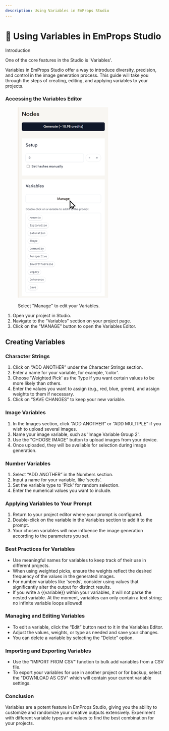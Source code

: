 ```yaml
---
description: Using Variables in EmProps Studio
---
```


# 📄 Using Variables in EmProps Studio

Introduction

One of the core features in the Studio is 'Variables'.

Variables in EmProps Studio offer a way to introduce diversity, precision, and control in the image generation process. This guide will take you through the steps of creating, editing, and applying variables to your projects.

### Accessing the Variables Editor <a href="#h_eadc84c78d" id="h_eadc84c78d"></a>

<figure><img src="../../.gitbook/assets/image (4).png" alt="" width="286"><figcaption><p>Select "Manage" to edit your Variables.</p></figcaption></figure>

1. Open your project in Studio.
2. Navigate to the “Variables” section on your project page.
3. Click on the “MANAGE” button to open the Variables Editor.

## Creating Variables <a href="#h_32c7242767" id="h_32c7242767"></a>

### Character Strings <a href="#h_efcef9ec41" id="h_efcef9ec41"></a>

1. Click on “ADD ANOTHER” under the Character Strings section.
2. Enter a name for your variable, for example, ‘color’.
3. Choose 'Weighted Pick' as the Type if you want certain values to be more likely than others.
4. Enter the values you want to assign (e.g., red, blue, green), and assign weights to them if necessary.
5. Click on “SAVE CHANGES” to keep your new variable.

### Image Variables <a href="#h_1849c8a266" id="h_1849c8a266"></a>

1. In the Images section, click “ADD ANOTHER” or “ADD MULTIPLE” if you wish to upload several images.
2. Name your image variable, such as 'Image Variable Group 2'.
3. Use the "CHOOSE IMAGE" button to upload images from your device.
4. Once uploaded, they will be available for selection during image generation.

### Number Variables <a href="#h_e0e781ad70" id="h_e0e781ad70"></a>

1. Select “ADD ANOTHER” in the Numbers section.
2. Input a name for your variable, like ‘seeds’.
3. Set the variable type to 'Pick' for random selection.
4. Enter the numerical values you want to include.

### Applying Variables to Your Prompt <a href="#h_a873140a6d" id="h_a873140a6d"></a>

1. Return to your project editor where your prompt is configured.
2. Double-click on the variable in the Variables section to add it to the prompt.
3. Your chosen variables will now influence the image generation according to the parameters you set.

### Best Practices for Variables <a href="#h_9f7352ec96" id="h_9f7352ec96"></a>

* Use meaningful names for variables to keep track of their use in different projects.
* When using weighted picks, ensure the weights reflect the desired frequency of the values in the generated images.
* For number variables like 'seeds', consider using values that significantly alter the output for distinct results.
* If you write a \{{variable\}} within your variables, it will not parse the nested variable. At the moment, variables can only contain a text string; no infinite variable loops allowed!

### Managing and Editing Variables <a href="#h_589e7a5afd" id="h_589e7a5afd"></a>

* To edit a variable, click the “Edit” button next to it in the Variables Editor.
* Adjust the values, weights, or type as needed and save your changes.
* You can delete a variable by selecting the “Delete” option.

### Importing and Exporting Variables <a href="#h_7abdeecb9e" id="h_7abdeecb9e"></a>

* Use the "IMPORT FROM CSV" function to bulk add variables from a CSV file.
* To export your variables for use in another project or for backup, select the "DOWNLOAD AS CSV" which will contain your current variable settings.

### Conclusion <a href="#h_beb847c841" id="h_beb847c841"></a>

Variables are a potent feature in EmProps Studio, giving you the ability to customize and randomize your creative outputs extensively. Experiment with different variable types and values to find the best combination for your projects.
